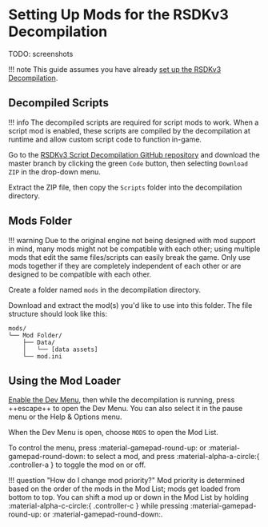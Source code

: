 # Setting Up Mods for the RSDKv3 Decompilation

TODO: screenshots

!!! note
    This guide assumes you have already [set up the RSDKv3 Decompilation](Setup.md).

## Decompiled Scripts

!!! info
    The decompiled scripts are required for script mods to work. When a script mod is enabled, these scripts are compiled by the decompilation at runtime and allow custom script code to function in-game.

Go to the [RSDKv3 Script Decompilation GitHub repository](https://github.com/RSDKModding/RSDKv3-Script-Decompilation) and download the master branch by clicking the green `Code` button, then selecting `Download ZIP` in the drop-down menu.

Extract the ZIP file, then copy the `Scripts` folder into the decompilation directory.

## Mods Folder

!!! warning
    Due to the original engine not being designed with mod support in mind, many mods might not be compatible with each other; using multiple mods that edit the same files/scripts can easily break the game. Only use mods together if they are completely independent of each other or are designed to be compatible with each other.

Create a folder named `mods` in the decompilation directory.

Download and extract the mod(s) you'd like to use into this folder. The file structure should look like this:
```
mods/
└── Mod Folder/
    ├── Data/
    │   └── [data assets]
    └── mod.ini
```

## Using the Mod Loader

[Enable the Dev Menu](/RSDKv3/Overview/DevMenu.md#rsdkv3-decompilation), then while the decompilation is running, press ++escape++ to open the Dev Menu. You can also select it in the pause menu or the Help & Options menu.

When the Dev Menu is open, choose `MODS` to open the Mod List.

To control the menu, press :material-gamepad-round-up: or :material-gamepad-round-down: to select a mod, and press :material-alpha-a-circle:{ .controller-a } to toggle the mod on or off.

!!! question "How do I change mod priority?"
    Mod priority is determined based on the order of the mods in the Mod List; mods get loaded from bottom to top. You can shift a mod up or down in the Mod List by holding :material-alpha-c-circle:{ .controller-c } while pressing :material-gamepad-round-up: or :material-gamepad-round-down:.